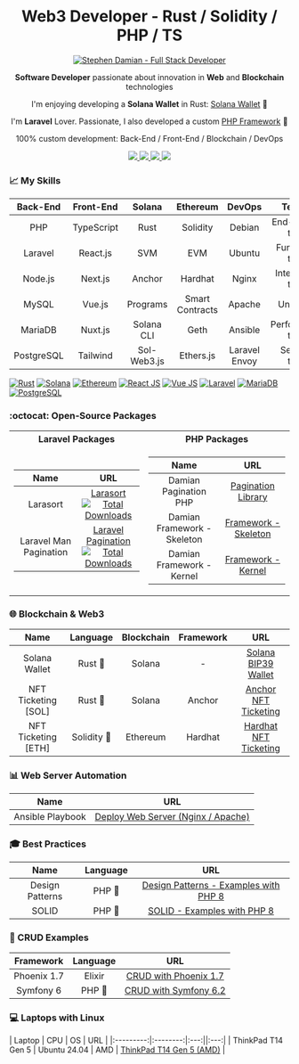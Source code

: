 <h1 align="center">
    Web3 Developer - Rust / Solidity / PHP / TS
</h1>

<p align="center">
    <a href="https://github.com/s-damian">
        <img src="https://raw.githubusercontent.com/s-damian/medias/main/s-damian-logo-full-stack.webp" alt="Stephen Damian - Full Stack Developer">
    </a>
</p>

<p align="center">
    <strong>Software Developer</strong> passionate about innovation in <strong>Web</strong> and <strong>Blockchain</strong> technologies
</p>
<p align="center">
    I'm enjoying developing a <strong>Solana Wallet</strong> in Rust: <a href="https://github.com/s-damian/rust-solana-wallet">Solana Wallet</a> 🦀
</p>
<p align="center">
    I'm <strong>Laravel</strong> Lover. Passionate, I also developed a custom <a href="https://github.com/s-damian/damian-php">PHP Framework</a> 🐘
</p>
<p align="center">
    100% custom development: Back-End / Front-End / Blockchain / DevOps
</p>

<p align="center">
<a href="https://www.damian-freelance.com/">
    <img src="https://img.shields.io/badge/My%20Website-en-green">
</a>
<a href="https://www.damian-freelance.fr/">
    <img src="https://img.shields.io/badge/My%20Website-fr-green">
</a>
<a href="https://www.linkedin.com/in/stephen-damian/">
    <img src="https://img.shields.io/badge/-Linkedin-blue?style=flat-square&logo=linkedin">
</a>
<a href="https://github.com/s-damian">
    <img src="https://img.shields.io/badge/-Github-black?style=flat-square&logo=github">
</a>
</p>

### 📈 My Skills

| Back-End   | Front-End  | Solana      | Ethereum        | DevOps        | Testing           |
|:----------:|:----------:|:-----------:|:---------------:|:-------------:|:-----------------:|
| PHP        | TypeScript | Rust        | Solidity        | Debian        | End-to-End tests  |
| Laravel    | React.js   | SVM         | EVM             | Ubuntu        | Functional tests  |
| Node.js    | Next.js    | Anchor      | Hardhat         | Nginx         | Integration tests |
| MySQL      | Vue.js     | Programs    | Smart Contracts | Apache        | Unit tests        |
| MariaDB    | Nuxt.js    | Solana CLI  | Geth            | Ansible       | Performance tests |
| PostgreSQL | Tailwind   | Sol-Web3.js | Ethers.js       | Laravel Envoy | Security tests    |

[![Rust](https://raw.githubusercontent.com/s-damian/medias/main/technos/rust.webp)](https://github.com/s-damian)
[![Solana](https://raw.githubusercontent.com/s-damian/medias/main/technos/solana.webp)](https://github.com/s-damian)
[![Ethereum](https://raw.githubusercontent.com/s-damian/medias/main/technos/ethereum.webp)](https://github.com/s-damian)
[![React JS](https://raw.githubusercontent.com/s-damian/medias/main/technos/react-js.webp)](https://github.com/s-damian)
[![Vue JS](https://raw.githubusercontent.com/s-damian/medias/main/technos/vue-js.webp)](https://github.com/s-damian)
[![Laravel](https://raw.githubusercontent.com/s-damian/medias/main/technos/laravel.webp)](https://github.com/s-damian)
[![MariaDB](https://raw.githubusercontent.com/s-damian/medias/main/technos/mariadb.webp)](https://github.com/s-damian)
[![PostgreSQL](https://raw.githubusercontent.com/s-damian/medias/main/technos/postgresql.webp)](https://github.com/s-damian)

### :octocat: Open-Source Packages

<table>

<tr><th>Laravel Packages</th><th>PHP Packages</th></tr>

<tr>

<td>

| Name | URL |
|:----:|:---:|
| Larasort | [Larasort](https://github.com/s-damian/larasort)<br>[![Total Downloads](https://poser.pugx.org/s-damian/larasort/downloads)](https://packagist.org/packages/s-damian/larasort) |
| Laravel Man Pagination | [Laravel Pagination](https://github.com/s-damian/laravel-man-pagination)<br>[![Total Downloads](https://poser.pugx.org/s-damian/laravel-man-pagination/downloads)](https://packagist.org/packages/s-damian/laravel-man-pagination) |

</td>

<td>

| Name | URL |
|:----:|:---:|
| Damian Pagination PHP | [Pagination Library](https://github.com/s-damian/damian-pagination-php) |
| Damian Framework - Skeleton | [Framework - Skeleton](https://github.com/s-damian/damian-php) |
| Damian Framework - Kernel | [Framework - Kernel](https://github.com/s-damian/damian-php-fw) |

</td>

</tr>

</table>

### 🌐 Blockchain & Web3

| Name | Language | Blockchain | Framework | URL |
|:---------:|:---:|:--------:|:---:|:---:|
| Solana Wallet | Rust 🦀 | Solana | - | [Solana BIP39 Wallet](https://github.com/s-damian/rust-solana-wallet) |
| NFT Ticketing [SOL] | Rust 🦀 | Solana | Anchor | [Anchor NFT Ticketing](https://github.com/s-damian/anchor-nft-ticketing) |
| NFT Ticketing [ETH] | Solidity 💎 | Ethereum | Hardhat | [Hardhat NFT Ticketing](https://github.com/s-damian/hardhat-nft-ticketing) |

### 📊 Web Server Automation

| Name | URL |
|:----:|:---:|
| Ansible Playbook | [Deploy Web Server (Nginx / Apache)](https://github.com/s-damian/ansible-web-server-debian) |

### 🎓 Best Practices

| Name | Language | URL |
|:----:|:---:|:---:|
| Design Patterns | PHP 🐘 | [Design Patterns - Examples with PHP 8](https://github.com/s-damian/design-patterns-php) |
| SOLID | PHP 🐘 | [SOLID - Examples with PHP 8](https://github.com/s-damian/solid-php) |

### 📖 CRUD Examples

| Framework | Language | URL |
|:---------:|:--------:|:---:|
| Phoenix 1.7 | Elixir | [CRUD with Phoenix 1.7](https://github.com/s-damian/phoenix-crud-example) |
| Symfony 6 | PHP 🐘 | [CRUD with Symfony 6.2](https://github.com/s-damian/symfony-crud-example) |

### 💻 Laptops with Linux

| Laptop | CPU | OS | URL |
|:---------:|:--------:|:---:||:---:|
| ThinkPad T14 Gen 5 | Ubuntu 24.04 | AMD | [ThinkPad T14 Gen 5 (AMD)](https://github.com/s-damian/thinkpad-14-gen-5-amd-linux) |
